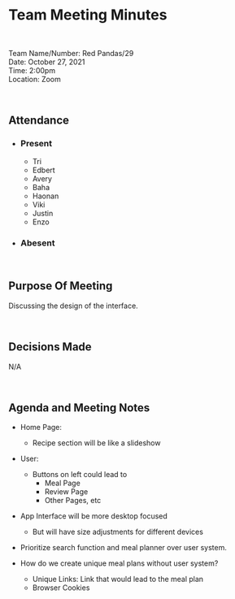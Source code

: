 # Team Meeting Minutes #

<br>

Team Name/Number: Red Pandas/29 <br>
Date: October 27, 2021<br>
Time: 2:00pm<br>
Location: Zoom<br>

<br>

## Attendance ##

- ### Present ###
  - Tri
  - Edbert
  - Avery
  - Baha
  - Haonan
  - Viki
  - Justin
  - Enzo

- ### Abesent ###

<br>

## Purpose Of Meeting ##

Discussing the design of the interface.

<br>

## Decisions Made ##

N/A

<br>

## Agenda and Meeting Notes ##

- Home Page:
  - Recipe section will be like a slideshow

- User:
  - Buttons on left could lead to
    - Meal Page
    - Review Page
    - Other Pages, etc
- App Interface will be more desktop focused
  - But will have size adjustments for different devices
- Prioritize search function and meal planner over user system.
- How do we create unique meal plans without user system?
  - Unique Links: Link that would lead to the meal plan
  - Browser Cookies
  